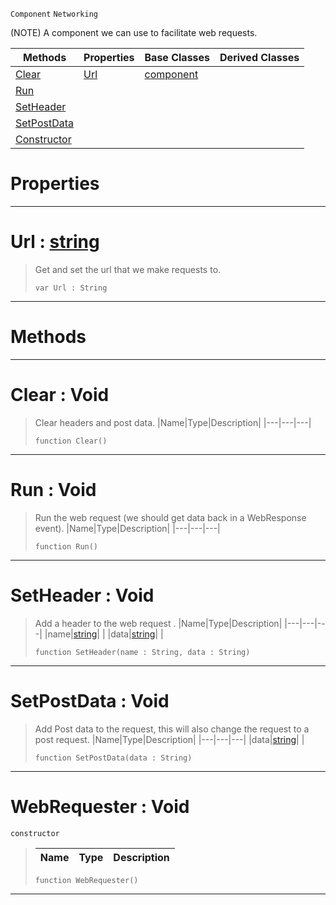  `Component` `Networking`



(NOTE) A component we can use to facilitate web requests.

|Methods|Properties|Base Classes|Derived Classes|
|---|---|---|---|
|[ Clear](https://github.com/dragonCASTjosh/PlasmaDocs/blob/master/code_reference/class_reference/webrequester.markdown#clear-void)|[ Url](https://github.com/dragonCASTjosh/PlasmaDocs/blob/master/code_reference/class_reference/webrequester.markdown#url-plasma-engine-document)|[component](https://github.com/dragonCASTjosh/PlasmaDocs/blob/master/code_reference/class_reference/component.markdown)| |
|[ Run](https://github.com/dragonCASTjosh/PlasmaDocs/blob/master/code_reference/class_reference/webrequester.markdown#run-void)| | | |
|[ SetHeader](https://github.com/dragonCASTjosh/PlasmaDocs/blob/master/code_reference/class_reference/webrequester.markdown#setheader-void)| | | |
|[ SetPostData](https://github.com/dragonCASTjosh/PlasmaDocs/blob/master/code_reference/class_reference/webrequester.markdown#setpostdata-void)| | | |
|[ Constructor](https://github.com/dragonCASTjosh/PlasmaDocs/blob/master/code_reference/class_reference/webrequester.markdown#webrequester-void)| | | |


 #  Properties


---  
 #  Url : [string](https://github.com/dragonCASTjosh/PlasmaDocs/blob/master/code_reference/lightning_base_types/string.markdown)

> Get and set the url that we make requests to.
> ``` lang=cpp, name=Lightning
> var Url : String


---  
 #  Methods


---  
 #  Clear : Void

> Clear headers and post data.
> |Name|Type|Description|
> |---|---|---|
> ``` lang=cpp, name=Lightning
> function Clear()
> ``` 


---  
 #  Run : Void

> Run the web request (we should get data back in a WebResponse event).
> |Name|Type|Description|
> |---|---|---|
> ``` lang=cpp, name=Lightning
> function Run()
> ``` 


---  
 #  SetHeader : Void

> Add a header to the web request .
> |Name|Type|Description|
> |---|---|---|
> |name|[string](https://github.com/dragonCASTjosh/PlasmaDocs/blob/master/code_reference/lightning_base_types/string.markdown)| |
> |data|[string](https://github.com/dragonCASTjosh/PlasmaDocs/blob/master/code_reference/lightning_base_types/string.markdown)| |
> ``` lang=cpp, name=Lightning
> function SetHeader(name : String, data : String)
> ``` 


---  
 #  SetPostData : Void

> Add Post data to the request, this will also change the request to a post request.
> |Name|Type|Description|
> |---|---|---|
> |data|[string](https://github.com/dragonCASTjosh/PlasmaDocs/blob/master/code_reference/lightning_base_types/string.markdown)| |
> ``` lang=cpp, name=Lightning
> function SetPostData(data : String)
> ``` 


---  
 #  WebRequester : Void

 `constructor`

> 
> |Name|Type|Description|
> |---|---|---|
> ``` lang=cpp, name=Lightning
> function WebRequester()
> ``` 


---  
 

 